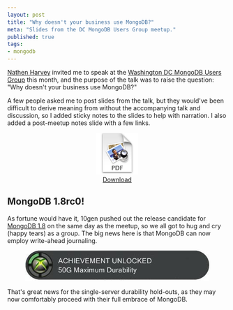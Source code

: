 ```yaml
---
layout: post
title: "Why doesn't your business use MongoDB?"
meta: "Slides from the DC MongoDB Users Group meetup."
published: true
tags:
- mongodb
---
```


[Nathen Harvey](http://twitter.com/#!/nathenharvey) invited me to speak at the [Washington DC MongoDB Users Group](http://www.meetup.com/Washington-DC-MongoDB-Users-Group/) this month, and the purpose of the talk was to raise the question: "Why doesn't your business use MongoDB?"

A few people asked me to post slides from the talk, but they would've been difficult to derive meaning from without the accompanying talk and discussion, so I added sticky notes to the slides to help with narration.  I also added a post-meetup notes slide with a few links.

<div style="text-align:center">
  <a href="/downloads/FebMongoUserGroupPresentation.pdf" style="text-align:center">
    <img src="/images/pdf_icon.png" style="width:96px;height:96px;" title="Why isn't your business using MongoDB?" alt="Presentation Slides" /><br/>Download</a>
</div>

## MongoDB 1.8rc0!

As fortune would have it, 10gen pushed out the release candidate for [MongoDB 1.8](http://www.mongodb.org/display/DOCS/1.8+Release+Notes) on the same day as the meetup, so we all got to hug and cry (happy tears) as a group.  The big news here is that MongoDB can now employ write-ahead journaling.

<div style="text-align:center;margin-bottom:1em">
  <img src="/images/maxdurability.png" title="Still a few more uses before it's tired." alt="Maximum Durability" />
</div>

That's great news for the single-server durability hold-outs, as they may now comfortably proceed with their full embrace of MongoDB.
